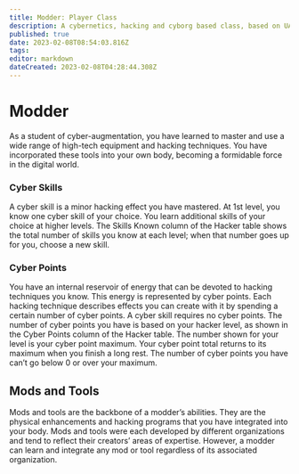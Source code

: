 ```yaml
---
title: Modder: Player Class
description: A cybernetics, hacking and cyborg based class, based on UA: Mystic
published: true
date: 2023-02-08T08:54:03.816Z
tags: 
editor: markdown
dateCreated: 2023-02-08T04:28:44.308Z
---
```


# Modder
As a student of cyber-augmentation, you have learned to master and use a wide range of high-tech equipment and hacking techniques. You have incorporated these tools into your own body, becoming a formidable force in the digital world.

### Cyber Skills
A cyber skill is a minor hacking effect you
have mastered. At 1st level, you know one
cyber skill of your choice. You learn
additional skills of your choice at higher levels.
The Skills Known column of the Hacker table
shows the total number of skills you know at
each level; when that number goes up for you,
choose a new skill.

### Cyber Points
You have an internal reservoir of energy that can
be devoted to hacking techniques you know. This
energy is represented by cyber points. Each hacking
technique describes effects you can create with it
by spending a certain number of cyber points. A
cyber skill requires no cyber points.
The number of cyber points you have is based on
your hacker level, as shown in the Cyber Points
column of the Hacker table. The number shown
for your level is your cyber point maximum. Your
cyber point total returns to its maximum when you
finish a long rest. The number of cyber points you
have can’t go below 0 or over your maximum.

## Mods and Tools
Mods and tools are the backbone of a modder’s abilities. They are the physical enhancements and hacking programs that you have integrated into your body. Mods and tools were each developed by different organizations and tend to reflect their creators’ areas of expertise. However, a modder can learn and integrate any mod or tool regardless of its associated organization.